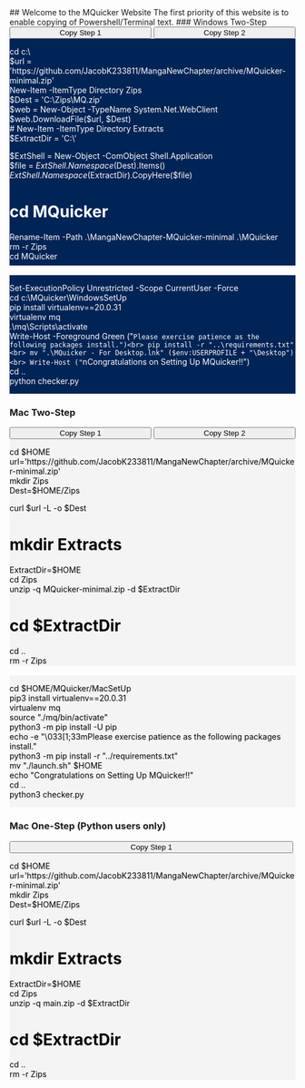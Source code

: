 <link rel="shortcut icon" href="mquicker_icon.png" type="image/png" />
## Welcome to the MQuicker Website
The first priority of this website is to enable copying of Powershell/Terminal text.
### Windows Two-Step
<div>
     <button style="width: 250px;" onclick="CopyToClipboard('wstep1');return false;">Copy Step 1</button>
     <button class="button" style="width: 250px;" onclick="CopyToClipboard('wstep2');return false;">Copy Step 2</button>
     <br>
     <div style="background-color: #012456; color: white; max-height: 400px; overflow: scroll;">
          <p id="wstep1">cd c:\<br>
$url = 'https://github.com/JacobK233811/MangaNewChapter/archive/MQuicker-minimal.zip'<br>
New-Item -ItemType Directory Zips<br>
$Dest = 'C:\Zips\MQ.zip'<br>
$web = New-Object -TypeName System.Net.WebClient<br>
$web.DownloadFile($url, $Dest)<br># New-Item -ItemType Directory Extracts<br>
$ExtractDir = 'C:\'<br>

$ExtShell = New-Object -ComObject Shell.Application<br>
$file = $ExtShell.Namespace($Dest).Items()<br>
$ExtShell.Namespace($ExtractDir).CopyHere($file)<br>
# cd MQuicker<br>
Rename-Item -Path .\MangaNewChapter-MQuicker-minimal .\MQuicker<br>
rm -r Zips<br>
cd MQuicker<br>

# Credits to deto's Miniconda-Install GitHub repository<br>
$ErrorActionPreference = "Stop"<br>

# Name of application to install<br>
$AppName="Python, Pip, & Conda"<br>

# Set your project's install directory name here<br>
$InstallDir="PythonFiles"<br>

# Dependencies installed with pip instead<br>
# Comment out the next line if no PyPi dependencies<br>
$PyPiPackage="-r requirements.txt"<br>

Write-Host -Foreground Green ("`nInstalling $AppName to "+(get-location).path+"\$InstallDir")<br>


# Download Latest Miniconda Installer<br>
Write-Host -Foreground Green "`nDownloading Miniconda Installer...`n"<br>

(New-Object System.Net.WebClient).DownloadFile("https://repo.anaconda.com/miniconda/Miniconda3-latest-Windows-x86_64.exe", "$pwd\Miniconda_Install.exe")<br>

# Install Python environment through Miniconda<br>
Write-Host "Installing Miniconda...`n"<br>
Start-Process Miniconda_Install.exe "/S /AddToPath=1 /D=$pwd\$InstallDir" -Wait<br>

# Cleanup<br>
Remove-Item "Miniconda_Install.exe"<br>

Write-Host -Foreground Green ("Close this shell, open a new one, and run the contents of setup2.ps1")<br></p>
     </div>
     <br>
     <div style="background-color: #012456; color: white; max-height: 400px; overflow: scroll;">
          <p id="wstep2">Set-ExecutionPolicy Unrestricted -Scope CurrentUser -Force<br>
cd c:\MQuicker\WindowsSetUp<br>
pip install virtualenv==20.0.31<br>
virtualenv mq<br>
.\mq\Scripts\activate<br>
Write-Host -Foreground Green ("`Please exercise patience as the following packages install.")<br>
pip install -r "..\requirements.txt"<br>
mv ".\MQuicker - For Desktop.lnk" ($env:USERPROFILE + "\Desktop")<br>
Write-Host ("`nCongratulations on Setting Up MQuicker!!")<br>
cd ..<br>
python checker.py</p>
     </div>     
</div>

### Mac Two-Step 
<div>
     <button style="width: 250px;" onclick="CopyToClipboard('mstep1');return false;">Copy Step 1</button>
     <button class="button" style="width: 250px;" onclick="CopyToClipboard('mstep2');return false;">Copy Step 2</button>
     <br>
     <div style="background-color: #f4f4f4; color: black; max-height: 400px; overflow: scroll;">
          <p id="mstep1">cd $HOME<br>
url='https://github.com/JacobK233811/MangaNewChapter/archive/MQuicker-minimal.zip'<br>
mkdir Zips<br>
Dest=$HOME/Zips<br>

curl $url -L -o $Dest<br>

# mkdir Extracts<br>
ExtractDir=$HOME<br>
cd Zips<br>
unzip -q MQuicker-minimal.zip -d $ExtractDir<br>
# cd $ExtractDir<br>
cd ..<br>
rm -r Zips<br>
mv "./MangaNewChapter-MQuicker-minimal" './MQuicker'<br>
cd MQuicker<br>

# Credits to deto's Miniconda-Install GitHub repository<br>
set -e<br>

# Name of application to install<br>
AppName="Python, Pip, & Conda"<br>

# Set your project's install directory name here<br>
InstallDir="PythonFiles"<br>

# Install the package from PyPi<br>
# Comment out next line if installing locally<br>
PyPiPackage="-r requirements.txt"<br>

echo<br>
echo "Installing $AppName"<br>

echo<br>
echo "Installing into: $(pwd)/$InstallDir"<br>
echo<br>

# Miniconda doesn't work for directory structures with spaces<br>
if [[ $(pwd) == *" "* ]]<br>
then<br>
    &nbsp;&nbsp;&nbsp;&nbsp;echo "ERROR: Cannot install into a directory with a space in its path" >&2<br>
    &nbsp;&nbsp;&nbsp;&nbsp;echo "Exiting..."<br>
    &nbsp;&nbsp;&nbsp;&nbsp;echo<br>
    &nbsp;&nbsp;&nbsp;&nbsp;exit 1<br>
fi<br>

rm "PythonFiles/create.txt"<br>
# Test if new directory is empty.  Exit if it's not<br>
if [ -d $(pwd)/$InstallDir ]; then<br>
    &nbsp;&nbsp;&nbsp;&nbsp;if [ "$(ls -A $(pwd)/$InstallDir)" ]; then<br>
        &nbsp;&nbsp;&nbsp;&nbsp;&nbsp;&nbsp;&nbsp;&nbsp;echo "ERROR: Directory is not empty" >&2<br>
        &nbsp;&nbsp;&nbsp;&nbsp;&nbsp;&nbsp;&nbsp;&nbsp;echo "If you want to install into $(pwd)/$InstallDir, "<br>
        &nbsp;&nbsp;&nbsp;&nbsp;&nbsp;&nbsp;&nbsp;&nbsp;echo "clear the directory first and run this script again."<br>
        &nbsp;&nbsp;&nbsp;&nbsp;&nbsp;&nbsp;&nbsp;&nbsp;echo "Exiting..."<br>
        &nbsp;&nbsp;&nbsp;&nbsp;&nbsp;&nbsp;&nbsp;&nbsp;echo<br>
        &nbsp;&nbsp;&nbsp;&nbsp;&nbsp;&nbsp;&nbsp;&nbsp;exit 1<br>
    fi<br>
fi<br>

# Download and install Miniconda<br>
set +e<br>
curl "https://repo.anaconda.com/miniconda/Miniconda3-latest-MacOSX-x86_64.sh" -o Miniconda_Install.sh<br>
if [ $? -ne 0 ]; then<br>
    &nbsp;&nbsp;&nbsp;&nbsp;curl "https://repo.anaconda.com/miniconda/Miniconda3-latest-MacOSX-x86_64.sh" -o Miniconda_Install.sh<br>
fi<br>
set -e<br>

bash Miniconda_Install.sh -b -f -p $InstallDir<br>

# Cleanup<br>
rm Miniconda_Install.sh<br>

source "./PythonFiles/bin/activate"<br>
conda init zsh<br>

echo "Close this shell, open a new one, and run the contents of setup2.sh"<br></p>
     </div>
     <br>
     <div style="background-color: #f4f4f4; color: black; max-height: 400px; overflow: scroll;">
          <p id="mstep2">cd $HOME/MQuicker/MacSetUp<br>
pip3 install virtualenv==20.0.31<br>
virtualenv mq<br>
source "./mq/bin/activate"<br>
python3 -m pip install -U pip<br>
echo -e "\033[1;33mPlease exercise patience as the following packages install."<br>
python3 -m pip install -r "../requirements.txt"<br>
mv "./launch.sh" $HOME<br>
echo "Congratulations on Setting Up MQuicker!!"<br>
cd ..<br>
python3 checker.py</p>
     </div>     
</div>

<h3 id="mos">Mac One-Step (Python users only)</h3>
<div>
     <button style="width: 500px;" onclick="CopyToClipboard('mstep3');return false;">Copy Step 1</button>
     <br>
     <div style="background-color: #f4f4f4; color: black; max-height: 400px; overflow: scroll;">
          <p id="mstep3">cd $HOME<br>
url='https://github.com/JacobK233811/MangaNewChapter/archive/MQuicker-minimal.zip'<br>
mkdir Zips<br>
Dest=$HOME/Zips<br>

curl $url -L -o $Dest<br>

# mkdir Extracts<br>
ExtractDir=$HOME<br>
cd Zips<br>
unzip -q main.zip -d $ExtractDir<br>
# cd $ExtractDir<br>
cd ..<br>
rm -r Zips<br>
mv "./MangaNewChapter-MQuicker-minimal" './MQuicker'<br>
cd MQuicker<br>

cd $HOME/MQuicker/MacSetUp<br>
pip3 install virtualenv==20.0.31<br>
virtualenv mq<br>
source "./mq/bin/activate"<br>
python3 -m pip install -U pip<br>
echo -e "\033[1;33mPlease exercise patience as the following packages install."<br>
python3 -m pip install -r "../requirements.txt"<br>
mv "./launch.sh" $HOME<br>
echo "Congratulations on Setting Up MQuicker!!"<br>
cd ..<br>
python3 checker.py</p>
     </div>
</div>

<script src="//cdnjs.cloudflare.com/ajax/libs/clipboard.js/1.4.0/clipboard.min.js">(function(){
    new Clipboard('#copy-button');
})();</script>
<script src="w3.js"></script>
<script>
function CopyToClipboard(id)
{
var r = document.createRange();
r.selectNode(document.getElementById(id));
window.getSelection().removeAllRanges();
window.getSelection().addRange(r);
document.execCommand('copy');
window.getSelection().removeAllRanges();
     
/* Alert the copied text */
alert("Copied the code for this step.");
}
</script>
